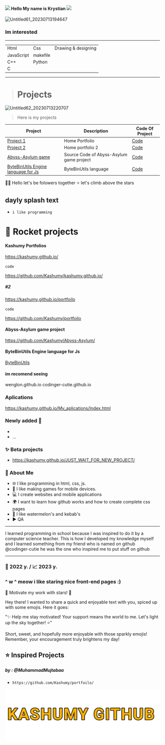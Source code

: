 


<h4> <img src="https://media.giphy.com/media/hvRJCLFzcasrR4ia7z/giphy.gif" width="30px"/>
 Hello My name is Krystian <img src="https://media.giphy.com/media/hvRJCLFzcasrR4ia7z/giphy.gif" width="30px"/>
</h4>

![Untitled61_20230713194647](https://github.com/Kashumy/Kashumy/assets/114857637/5037e6e3-8ba8-4b8a-a5b3-2557b90b9ead) 
### Im interested 

___
|   |   |     |
|--------|--------|--------|
|Html| Css | Drawing & designing |
|JavaScript| makefile |        |
| C++ | Python |          |
| C  | |        |
___

> # Projects

![Untitled62_20230713220707](https://github.com/Kashumy/Kashumy/assets/114857637/5a9a6219-db22-4e49-b865-63549d39283d)

> Here is my projects

| Project | Description | Code Of Project |
|---------|-------------|-------|
| [Project 1](https://github.com/Kashumy) | Home Portfoilo | [Code](https://github.com/Kashumy) |
| [Project 2](https://github.com/Kashumy/portfolio) | Home portfolio 2 | [Code](https://github.com/Kashumy/portfolio) |
| [Abyss-Asylum game](https://github.com/Kashumy/Abyss-Asylum/) | Source Code of Abyss-Asylum game project | [Code](https://github.com/Kashumy/Abyss-Asylum/) |
| [ByteBinUtils Engine language for Js](https://github.com/Kashumy/ByteBinUtils) | ByteBinUtils language | [Code](https://github.com/Kashumy/ByteBinUtils) |



 

👋🏻 Hello let's be folowers together 
⭐ let's climb above the stars


## dayly splash text
- `i like programming `

# 💪 Rocket projects

#### Kashumy Portfolios
https://kashumy.github.io/


`code`

https://github.com/Kashumy/kashumy.github.io/
##### #2
https://kashumy.github.io/portfoilo

`code`

https://github.com/Kashumy/portfoilo
#### Abyss-Asylum game project
https://github.com/Kashumy/Abyss-Asylum/
#### ByteBinUtils Engine language for Js
[ByteBinUtils](https://github.com/Kashumy/ByteBinUtils)
#### im recomend seeing
wenglon.github.io 
codinger-cutie.github.io




### Aplications 




https://kashumy.github.io/My_aplications/Index.html 
### Newly added 🙂
-
- ... 
### ✨ Beta projects

- https://kashumy.github.io/JUST_WAIT_FOR_NEW_PROJECT/ 
### 📌 About Me
- 🌐 I like programming in html, css, js. 
- 🥝 I like making games for mobile devices.
- 💻 I create websites and mobile applications
- 🌍 I want to learn how github works and how to create complete css pages
- 🍉 I like watermelon's and kebab's
- ▶️ QA
_________
I learned programming in school because I was inspired to do it by a computer science teacher. This is how I developed my knowledge myself and I learned something from my friend who is named on github @codinger-cutie he was the one who inspired me to put stuff on github 
_________

### 🎉 2022 y. / 📈 2023 y. 

### ^ w ^  meow i like staring nice front-end pages :)




🌟 Motivate my work with stars! 🌟

Hey there! I wanted to share a quick and enjoyable text with you, spiced up with some emojis. Here it goes:

"✨ Help me stay motivated! Your support means the world to me. Let's light up the sky together! ⭐️"

Short, sweet, and hopefully more enjoyable with those sparkly emojis! Remember, your encouragement truly brightens my day!


## ⭐ Inspired Projects
##### by : @MuhammadMujtabaa


 - `https://github.com/Kashumy/portfoilo/ `


![](text2.png)
